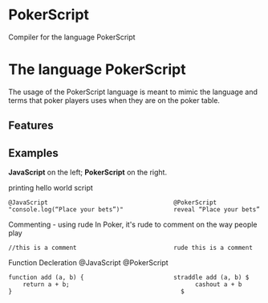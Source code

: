 
# PokerScript
Compiler for the language PokerScript 


# The language PokerScript

The usage of the PokerScript language is meant to mimic the language and terms that poker players uses when they are on the poker table.  

## Features

## Examples
**JavaScript** on the left; **PokerScript** on the right.

printing hello world script
```
@JavaScript                                   @PokerScript
"console.log(“Place your bets”)"              reveal “Place your bets”
```
Commenting - using rude 
In Poker, it's rude to comment on the way people play
```
//this is a comment                           rude this is a comment
```

Function Decleration
@JavaScript                                   @PokerScript
```
function add (a, b) {                         straddle add (a, b) $
    return a + b;                                   cashout a + b
}	                                            $                                             
```                                             
